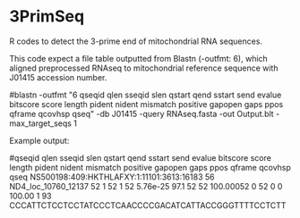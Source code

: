 # 3PrimSeq

R codes to detect the 3-prime end of mitochondrial RNA sequences.

This code expect a file table outputted from Blastn (-outfmt: 6), which aligned preprocessed RNAseq to mitochondrial reference sequence with J01415 accession number.

#blastn -outfmt "6 qseqid qlen sseqid slen qstart qend sstart send evalue bitscore score length pident nident mismatch positive gapopen gaps ppos qframe qcovhsp qseq" -db J01415 -query RNAseq.fasta -out Output.blt -max_target_seqs 1

Example output:

#qseqid	qlen	sseqid	slen	qstart	qend	sstart	send	evalue	bitscore	score	length	pident	nident	mismatch	positive	gapopen	gaps	ppos	qframe	qcovhsp	qseq
NS500198:409:HKTHLAFXY:1:11101:3613:16183	56	ND4_loc_10760_12137	52	1	52	1	52	5.76e-25	97.1	52	52	100.00052	0	52	0	0	100.00	1	93	CCCATTCTCCTCCTATCCCTCAACCCCGACATCATTACCGGGTTTTCCTCTT
